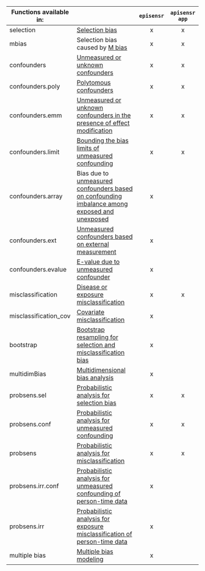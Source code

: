 | Functions available in: |                                                                                                                                                                         | `episensr` | `apisensr app` |
|-------------------------|-------------------------------------------------------------------------------------------------------------------------------------------------------------------------|:----------:|:--------------:|
| selection               | <a href="https://dhaine.github.io/episensr/reference/selection.html" target="_blank">Selection bias</a>                                                                 | x          | x              |
| mbias                   | Selection bias caused by <a href="https://dhaine.github.io/episensr/reference/mbias.html" target="_blank">M bias</a>                                                    | x          | x              |
| confounders             | <a href="https://dhaine.github.io/episensr/reference/confounders.html" target="_blank">Unmeasured or unknown confounders</a>                                            | x          | x              |
| confounders.poly        | <a href="https://dhaine.github.io/episensr/reference/confounders.poly.html" target="_blank">Polytomous confounders</a>                                                  | x          | x              |
| confounders.emm         | <a href="https://dhaine.github.io/episensr/reference/confounders.emm.html" target="_blank">Unmeasured or unknown confounders in the presence of effect modification</a> | x          | x              |
| confounders.limit    | <a href="https://dhaine.github.io/episensr/reference/confounders.limit.html" target="_blank">Bounding the bias limits of unmeasured confounding</a>                        | x          | x              |
| confounders.array    | Bias due to <a href="https://dhaine.github.io/episensr/reference/confounders.array.html" target="_blank">unmeasured confounders based on confounding imbalance among exposed and unexposed</a>     | x          |                |
| confounders.ext         | <a href="https://dhaine.github.io/episensr/reference/confounders.ext.html" target="_blank">Unmeasured confounders based on external measurement</a>                     | x          |                |
| confounders.evalue      | <a href="https://dhaine.github.io/episensr/reference/confounders.evalue.html" target="_blank">E-value due to unmeasured confounder</a>                                  | x          |                |
| misclassification       | <a href="https://dhaine.github.io/episensr/reference/misclassification.html" target="_blank">Disease or exposure misclassification</a>                                  | x          | x              |
| misclassification_cov   | <a href="https://dhaine.github.io/episensr/reference/misclassification_cov.html" target="_blank">Covariate misclassification</a>                                        | x          |                |
| bootstrap               | <a href="https://dhaine.github.io/episensr/reference/boot.bias.html" target="_blank">Bootstrap resampling for selection and misclassification bias</a>                  | x          |                |
| multidimBias            | <a href="https://dhaine.github.io/episensr/reference/multidimBias.html" target="_blank">Multidimensional bias analysis</a>                                              | x          |                |
| probsens.sel            | <a href="https://dhaine.github.io/episensr/reference/probsens.sel.html" target="_blank">Probabilistic analysis for selection bias</a>                                   | x          | x              |
| probsens.conf           | <a href="https://dhaine.github.io/episensr/reference/probsens.conf.html" target="_blank">Probabilistic analysis for unmeasured confounding</a>                          | x          | x              |
| probsens                | <a href="https://dhaine.github.io/episensr/reference/probsens.html" target="_blank">Probabilistic analysis for misclassification</a>                                    | x          | x              |
| probsens.irr.conf       | <a href="https://dhaine.github.io/episensr/reference/probsens.irr.conf.html" target="_blank">Probabilistic analysis for unmeasured confounding of person-time data</a>  | x          |                |
| probsens.irr            | <a href="https://dhaine.github.io/episensr/reference/probsens.irr.html" target="_blank">Probabilistic analysis for exposure misclassification of person-time data</a>   | x          |                |
| multiple bias           | <a href="https://dhaine.github.io/episensr/reference/multiple.bias.html" target="_blank">Multiple bias modeling</a>                                                     | x          |                |
